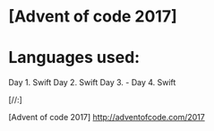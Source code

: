 # [Advent of code 2017]

Languages used:
=====
Day 1. Swift
Day 2. Swift
Day 3. -
Day 4. Swift
 
[//:]

[Advent of code 2017] <http://adventofcode.com/2017>
 
